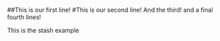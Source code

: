 ##This is our first line!
#This is our second line!
And the third!
and a final fourth lines!

This is the stash example
